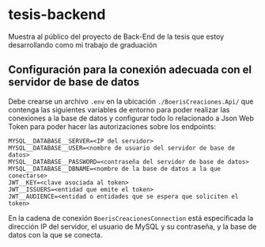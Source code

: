 # tesis-backend
Muestra al público del proyecto de Back-End de la tesis que estoy desarrollando como mi trabajo de graduación

## Configuración para la conexión adecuada con el servidor de base de datos
Debe crearse un archivo `.env` en la ubicación `./BoerisCreaciones.Api/` que contenga las siguientes variables de entorno para poder realizar las conexiones a la base de datos y configurar todo lo relacionado a Json Web Token para poder hacer las autorizaciones sobre los endpoints:
```
MYSQL__DATABASE__SERVER=<IP del servidor>
MYSQL__DATABASE__USER=<nombre de usuario del servidor de base de datos>
MYSQL__DATABASE__PASSWORD=<contraseña del servidor de base de datos>
MYSQL__DATABASE__DBNAME=<nombre de la base de datos a la que conectarse>
JWT__KEY=<clave asociada al token>
JWT__ISSUERS=<entidad que emite el token>
JWT__AUDIENCE=<entidad o entidades que se espera que soliciten el token>
```

En la cadena de conexión `BoerisCreacionesConnection` está especificada la dirección IP del servidor, el usuario de MySQL y su contraseña, y la base de datos con la que se conecta.